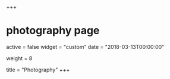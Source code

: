 +++
# photography page
  
active = false
widget = "custom"
date = "2018-03-13T00:00:00"

weight = 8

title = "Photography"
+++
  

